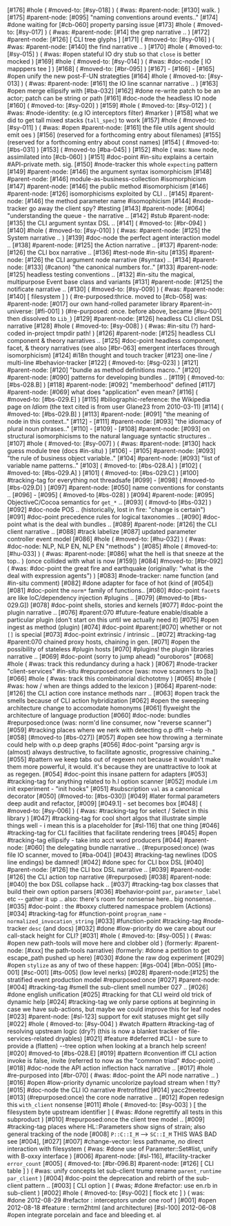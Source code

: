 [#176] #hole ( #moved-to: [#sy-018] )
             ( #was: #parent-node: [#130] walk. )
[#175]       #parent-node: [#095] "naming conventions around events.."
[#174]       #done waiting for [#cb-060] property parsing issue
[#173] #hole ( #moved-to: [#sy-017] )
             ( #was: #parent-node: [#14] the grep narrative .. )
[#172]       #parent-node: [#126]  [ CLI tree glyphs ]
[#171]       ( #moved-to: [#sy-016] )
             ( #was: #parent-node: [#140] the find narrative .. )
[#170] #hole ( #moved-to: [#sy-015] )
             ( #was: #open stateful IO dry stub so that `close` is better mocked )
[#169] #hole ( #moved-to: [#sy-014] )
             ( #was: #doc-node [ IO mapppers tee ] )
[#168]       ( #moved-to: [#br-095] )
[#167]       -
[#166]       -
[#165] #open unify the new post-F-UN strategties
[#164] #hole ( #moved-to: [#sy-013] )
             ( #was:  #parent-node: [#161] the IO line scannar narrative .. )
[#163] #open merge ellipsify with [#ba-032]
[#162]       #done re-write patch to be an actor; patch can be string or path
[#161]       #doc-node the headless IO node
[#160]       ( #moved-to: [#sy-020] )
[#159] #hole ( #moved-to: [#sy-012] )
             ( #was: #node-identity: (e.g IO interceptors filter) #marker )
[#158]       what we did to get tall mixed stacks (`tall_spec`) to work
[#157] #hole ( #moved-to: [#sy-011] )
             ( #was: #open #parent-node: [#161] the file utils agent should emit oes )
[#156]       (reserved for a forthcoming entry about filenames)
[#155]       (reserved for a forthcoming entry about const names)
[#154]       ( #moved-to: [#bs-031] )
[#153]       ( #moved-to [#ba-045] )
[#152] #hole ( was: `Name` node, assimilated into [#cb-060] )
[#151]       #doc-point #in-situ explains a certain #API-private meth. sig.
[#150]       #node-tracker this whole `expecting` pattern
[#149]       #parent-node: [#146] the argument syntax isomorphicism
[#148]       #parent-node: [#146] module-as-business-collection #isomorphicism
[#147]       #parent-node: [#146] the public method #isomorphicism
[#146]       #parent-node: [#126] isomorphicisms exploited by CLI ..
[#145]       #parent-node: [#146] the method parameter name #isomophicism
[#144]       #node-tracker go away the client spy? #testing
[#143]       #parent-node: [#064] "understanding the queue - the narrative ..
[#142]       #stub #parent-node: [#135] the CLI argument syntax DSL ..
[#141]       ( #moved-to: [#br-094] )
[#140] #hole ( #moved-to: [#sy-010] )
             ( #was: #parent-node: [#125] the System narrative .. )
[#139]       #doc-node the perfect agent interaction model ..
[#138]       #parent-node: [#125] the Action narrative ..
[#137]       #parent-node: [#126] the CLI box narrative ..
[#136]       #test-node #in-situ
[#135]       #parent-node: [#126] the CLI argument node narrative (#syntax) ..
[#134]       #parent-node: [#133]  (#canon) "the canonical numbers for.."
[#133]       #parent-node: [#125] headless testing conventions ..
[#132]       #in-situ the magical, multipurpose Event base class and variants
[#131]       #parent-node: [#125] the notificate narrative ..
[#130]       ( #moved-to: [#sy-009] )
             ( #was: #parent-node: [#140]  [ filesystem ] )
             ( #re-purposed:thrice. moved to [#cb-058]
               was: #parent-node: [#017] our own hand-rolled parameter library
               #parent-in-universe: [#fi-001] )
             (#re-purposed: once. before above, became [#su-001] then
               dissolved to `Lib_`)
[#129]       #parent-node: [#126] headless CLI client DSL narrative
[#128] #hole ( #moved-to: [#sy-008] )
             ( #was: #in-situ (?) hard-coded in-project tmpdir path! )
[#126]       #parent-node: [#125] headless CLI component & theory narratives ..
[#125]       #doc-point headless component, facet, & theory narratives
             (see also [#br-063] emergent interfaces through isomorphicism)
[#124]       #i18n thought and touch tracker
[#123]       one-line / multi-line #behavior-tracker
[#122]       ( #moved-to: [#sg-023] )
[#121]       #parent-node: [#120] "bundle as method definitions macro.."
[#120]       #parent-node: [#090] patterns for developing bundles ..
[#119]       ( #moved-to: [#bs-028.B] )
[#118]       #parent-node: [#092] "memberhood" defined
[#117]       #parent-node: [#069] what does "application" even mean?
[#116]       ( #moved-to: [#bs-029.E] )
[#115]       #biliographic-reference: the Wikipedia page on _Idiom_
              (the text cited is from user Glane23 from 2010-03-11)
[#114]       ( #moved-to: [#bs-029.B] )
[#113]       #parent-node: [#091] "the meaning of node in this context.."
[#112]       -
[#111]       #parent-node: [#093] "the idiomacy of plural noun phrases.."
[#110]       -
[#109]       -
[#108]       #parent-node: [#093] on structural isomorphicisms to the
              natural language syntactic structures ..
[#107] #hole ( #moved-to: [#sy-007] )
             ( #was: #parent-node: [#130] hack guess module tree (docs #in-situ) )
[#106]       -
[#105]       #parent-node: [#093] "the rule of business object variable.."
[#104]       #parent-node: [#093] "list of variable name patterns.."
[#103]       ( #moved-to: [#bs-028.A] )
[#102]       ( #moved-to: [#bs-029.A] )
[#101]       ( #moved-to: [#bs-029.C] )
[#100]       #tracking-tag for everything not threadsafe
[#099]       -
[#098]       ( #moved-to [#bs-029.D] )
[#097]       #parent-node: [#050] name conventions for constants ..
[#096]       -
[#095]       ( #moved-to [#bs-028] )
[#094]       #parent-node: [#095] ObjectiveC/Cocoa semantics for `get_*` ..
[#093]       ( #movd-to [#bs-032] )
[#092]       #doc-node POS .. (historically, lost in fire: "change is certain")
[#091]       #doc-point precedence rules for logical taxonomies ..
[#090]       #doc-point what is the deal with bundles ..
[#089]       #parent-node: [#126] the CLI client narrative ..
[#088]       #track labelize
[#087]       updated parameter controller event model
[#086] #hole ( #moved-to: [#hu-032] )
             ( #was: #doc-node: NLP, NLP EN, NLP EN "methods" )
[#085] #hole ( #moved-to: [#hu-033] )
             ( #was: #parent-node: [#086] what the hell is that sneeze at the top.. )
             (once collided with what is now [#159])
[#084]       #moved-to: [#br-092]
             ( #was: #doc-point the great fire and earthquake (originally:
               "what is the deal with expression agents") )
[#083]       #node-tracker: name function (and #in-situ comment)
[#082]       #done adapter for face of hot (kind of [#054])
[#081]       #doc-point the `norm*` family of functions..
[#080]       #doc-point `facet`s are like IoC/dependency injection #plugins ..
[#079]       (#moved-to [#bs-029.G])
[#078]       #doc-point shells, stories and kernels
[#077]       #doc-point the plugin narrative ..
[#076]       #parent:070 #future-feature enable/disable a particular plugin
             (don't start on this until we actually need it)
[#075] #open ingest as method (plugin)
[#074]       #doc-point #parent:[#070] whether or not `[]` is special
[#073]       #doc-point extrinsic / intrinsic ..
[#072]       #tracking-tag #parent:070 chained proxy hosts, chaining in gen.
[#071] #open the possibility of stateless #plugin hosts
[#070]       #plugins! the plugin libraries narrative ..
[#069]       #doc-point (sorry to jump ahead) "ouroboros"
[#068] #hole ( #was: track this redundancy during a hack )
[#067]       #node-tracker "client-services" #in-situ
             #repurposed:once (was: move scanners to [ba])
[#066] #hole ( #was: track this combinatorial dichototmy )
[#065] #hole ( #was: how / when are things added to the lexicon )
[#064]       #parent-node: [#126] the CLI action core instance methods narr ..
[#063] #open track the smells because of CLI action hybridization
[#062] #open the sweeping architecture change to accomodate homonyms
[#061]       flyweight the architecture of language production
[#060]       #doc-node: bundles
             #repurposed:once (was: norm'd line consumer, now "reverse scanner")
[#059]       #tracking places where we nerk with detecting o.p dflt --help -h
[#058]       (#moved-to [#bs-027])
[#057] #open see how throwing a :terminate could help with o.p deep graphs
[#056]       #doc-point "parsing argv is (almost) always destructive,
               to facilitate agnostic, progressive chaining.."
[#055]       #pattern we keep tabs out of regexen not because it
             wouldn't make them more powerful, it would. it's because
             they are unattractive to look at as regegen.
[#054]       #doc-point this insane pattern for adapters
[#053]       #tracking-tag for anything related to h.l option scanner
[#052]       module i.m init experiment - "init hooks"
[#051]       #subscription `val` as a canonical decorator
[#050]       (#moved-to: [#bs-030])
[#049]       #later formal parameters deep audit and refactor, [#009]
             [#049.1] - set becomes box
[#048]       ( #moved-to: [#sy-006] )
             ( #was: #tracking-tag for select / Select in this library )
[#047]       #tracking-tag for cool short algos that illustrate simple things
             well - i mean this is a placeholder for [#sl-116] that one thing
[#046]       #tracking-tag for CLI facilities that facilitate rendering trees
[#045] #open #tracking-tag ellipsify - take into acct word producers
[#044]       #parent-node: [#060] the delegating bundle narrative ..
             (#repurposed:once) (was file IO scanner, moved to [#ba-004])
[#043]       #tracking-tag newlines (DOS line endings) be damned!
[#042]       #done spec for CLI box DSL
[#040]       #parent-node: [#126] the CLI box DSL narrative ..
[#039]       #parent-node: [#126] the CLI action top narrative (#repurposed)
[#038]       #parent-node: [#040] the box DSL collapse hack ..
[#037]       #tracking-tag box classes that build their own option parsers
[#036]       #behavior-point `par`, `parameter_label` etc -- gather it up ..
               also: there's room for nonsense here.. big nonsense..
[#035]       #doc-point : the #boxxy cluttered namespace problem (Actions)
[#034]       #tracking-tag for #function-point `program_name` -
              `normalized_invocation_string`
[#033]       #function-point #tracking-tag #node-tracker `desc` (and docs)
[#032]       #done #low-priority do we care about our call-stack height for CLI?
[#031] #hole ( #moved-to: [#sy-005] )
             ( #was: #open new path-tools will move here and clobber old )
             (formerly: #parent-node: [#xxx] the path-tools narrative)
             (formerly: #done a petition to get escape_path pushed up here)
[#030]       #done the raw dog experiment
[#029] #open `stylize` as any of two of these happen: [#gs-004] [#bn-005]
               [#to-001] [#sc-001] [#ts-005] (low level nerks)
[#028]       #parent-node:[#125] the stratified event production model
               #repurposed:once
[#027]       #parent-node: [#004] #tracking-tag #smell
               the sub-client smell number 027 ..
[#026]       #done english unification
[#025]       #tracking for that CLI weird old trick of dynamic help
[#024]       #tracking-tag we only parse options at beginning in case we
             have sub-actions, but maybe we could improve this for leaf nodes
[#023]       #parent-node: [#sl-123] support for exit statuses might get silly
[#022] #hole ( #moved-to: [#sy-004] )
             #watch #pattern #tracking-tag of resolving upstream logic (dry?)
               (this is now a blanket tracker of file-services-related dryables)
[#021]       #feature #deferred #CLI - be sure to provide a (flatten) --tree
               option when looking at a branch help screen!
[#020]       #moved-to [#bs-028.E]
[#019]       #pattern #convention iff CLI action invoke is false, invite
               (referred to now as the "common triad" #doc-point) ..
[#018]       #doc-node the API action inflection hack narrative ..
[#017] #hole #re-purposed into [#br-070]
             ( #was: #doc-point the API node narrative .. )
[#016] #open #low-priority dynamic uncolorize payload stream when ! tty?
[#015]       #doc-node the CLI IO narrative #retrofitted
[#014]       yacc2treetop
[#013]       (#repurposed:once) the core node narrative ..
[#012] #open redesign this `with_client` nonsense
[#011] #hole ( #moved-to: [#sy-003] )
             [ the filesystem byte upstream identifier ]
             ( #was: #done regrettify all tests in this subproduct )
[#010]       #repurposed:once the client tree model ..
[#009]       #tracking-tag places where HL::Parameters show signs of strain; also general tracking of the node
[#008]       `P::C::I_M` --> `SC::I_M` THIS WAS BAD see [#004], [#027]
[#007]       #change-vector: less pathname, *no* direct interaction with filesystem
             ( #was: #done use of Parameter::Set#list, unify with B-oxxy interface )
[#006]       #parent-node: [#sl-116], #facility-tracker `error_count`
[#005]       ( #moved-to: [#br-096.B] #parent-node: [#126]  [ CLI table ] )
             ( #was: unify concepts let sub-client trump rename `parent_runtime` `par_client` )
[#004]       #doc-point the deprecation and rebirth of the sub-client pattern ..
[#003]       [ CLI option ]
             ( #was; #done #refactor: use en.rb in sub-client )
[#002] #hole ( #moved-to: [#sy-002]  [ flock etc ] )
             ( was: #done 2012-08-29 #refactor : interceptors under one roof )
[#001] #open 2012-08-18 #feature : term2html (and architecture)
[#sl-100] 2012-06-08 #open integrate porcelain and face and bleeding et. al

